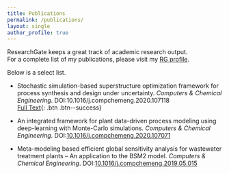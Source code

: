 ```yaml
---
title: Publications 
permalink: /publications/
layout: single
author_profile: true
---
```


ResearchGate keeps a great track of academic research output.\
For a complete list of my publications, please visit my [RG profile](https://www.researchgate.net/profile/Resul-Al/research).

Below is a select list.

- Stochastic simulation-based superstructure optimization framework for process synthesis and design under uncertainty. _Computers & Chemical Engineering_. DOI:10.1016/j.compchemeng.2020.107118\
[Full Text](https://doi.org/10.1016/j.compchemeng.2020.107118){: .btn .btn--success}


- An integrated framework for plant data-driven process modeling using deep-learning with Monte-Carlo simulations. _Computers & Chemical Engineering_. DOI:[10.1016/j.compchemeng.2020.107071](https://doi.org/10.1016/j.compchemeng.2020.107071)

- Meta-modeling based efficient global sensitivity analysis for wastewater treatment plants – An application to the BSM2 model. _Computers & Chemical Engineering_. DOI:[10.1016/j.compchemeng.2019.05.015](https://doi.org/10.1016/j.compchemeng.2019.05.015)